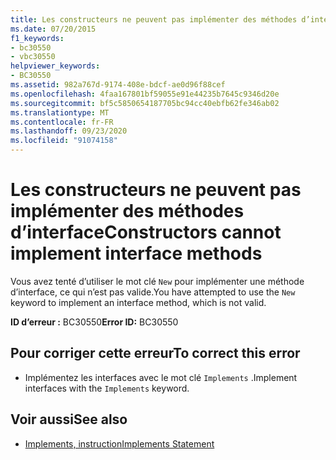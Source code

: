 ```yaml
---
title: Les constructeurs ne peuvent pas implémenter des méthodes d’interface
ms.date: 07/20/2015
f1_keywords:
- bc30550
- vbc30550
helpviewer_keywords:
- BC30550
ms.assetid: 982a767d-9174-408e-bdcf-ae0d96f88cef
ms.openlocfilehash: 4faa167801bf59055e91e44235b7645c9346d20e
ms.sourcegitcommit: bf5c5850654187705bc94cc40ebfb62fe346ab02
ms.translationtype: MT
ms.contentlocale: fr-FR
ms.lasthandoff: 09/23/2020
ms.locfileid: "91074158"
---
```

# <a name="constructors-cannot-implement-interface-methods"></a><span data-ttu-id="c499e-102">Les constructeurs ne peuvent pas implémenter des méthodes d’interface</span><span class="sxs-lookup"><span data-stu-id="c499e-102">Constructors cannot implement interface methods</span></span>

<span data-ttu-id="c499e-103">Vous avez tenté d’utiliser le mot clé `New` pour implémenter une méthode d’interface, ce qui n’est pas valide.</span><span class="sxs-lookup"><span data-stu-id="c499e-103">You have attempted to use the `New` keyword to implement an interface method, which is not valid.</span></span>  
  
 <span data-ttu-id="c499e-104">**ID d’erreur :** BC30550</span><span class="sxs-lookup"><span data-stu-id="c499e-104">**Error ID:** BC30550</span></span>  
  
## <a name="to-correct-this-error"></a><span data-ttu-id="c499e-105">Pour corriger cette erreur</span><span class="sxs-lookup"><span data-stu-id="c499e-105">To correct this error</span></span>  
  
- <span data-ttu-id="c499e-106">Implémentez les interfaces avec le mot clé `Implements` .</span><span class="sxs-lookup"><span data-stu-id="c499e-106">Implement interfaces with the `Implements` keyword.</span></span>  
  
## <a name="see-also"></a><span data-ttu-id="c499e-107">Voir aussi</span><span class="sxs-lookup"><span data-stu-id="c499e-107">See also</span></span>

- [<span data-ttu-id="c499e-108">Implements, instruction</span><span class="sxs-lookup"><span data-stu-id="c499e-108">Implements Statement</span></span>](../language-reference/statements/implements-statement.md)
